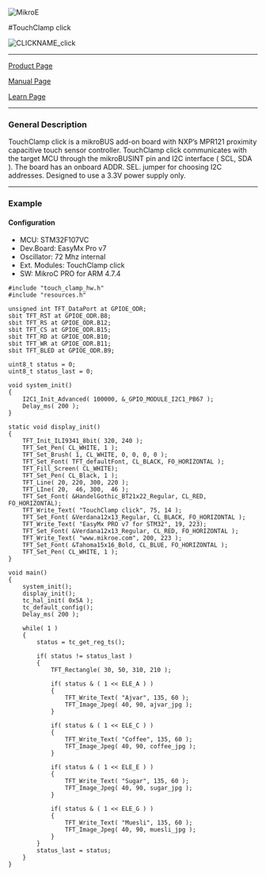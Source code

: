 ![MikroE](http://www.mikroe.com/img/designs/beta/logo_small.png)

#TouchClamp click

![CLICKNAME_click](http://cdn.mikroe.com/knowlegebase/uploads/2016/05/20155153/touchclamp-click-02.png)

---
[Product Page](http://www.mikroe.com/click/touchclamp/)

[Manual Page](http://docs.mikroe.com/TouchClamp_click)

[Learn Page](http://learn.mikroe.com/energy-cost-effective-touchclamp/)

---

### General Description

TouchClamp click is a mikroBUS add-on board with NXP’s MPR121 proximity capacitive touch sensor controller. 
TouchClamp click communicates with the target MCU through the mikroBUSINT pin and I2C interface ( SCL, SDA ). 
The board has an onboard ADDR. SEL. jumper for choosing I2C addresses. Designed to use a 3.3V power supply only.

---

### Example

#### Configuration
* MCU:             STM32F107VC
* Dev.Board:       EasyMx Pro v7
* Oscillator:      72 Mhz internal
* Ext. Modules:    TouchClamp click
* SW:              MikroC PRO for ARM 4.7.4

```
#include "touch_clamp_hw.h"
#include "resources.h"

unsigned int TFT_DataPort at GPIOE_ODR;
sbit TFT_RST at GPIOE_ODR.B8;
sbit TFT_RS at GPIOE_ODR.B12;
sbit TFT_CS at GPIOE_ODR.B15;
sbit TFT_RD at GPIOE_ODR.B10;
sbit TFT_WR at GPIOE_ODR.B11;
sbit TFT_BLED at GPIOE_ODR.B9;

uint8_t status = 0;
uint8_t status_last = 0;

void system_init()
{
    I2C1_Init_Advanced( 100000, &_GPIO_MODULE_I2C1_PB67 );
    Delay_ms( 200 );
}

static void display_init()
{
    TFT_Init_ILI9341_8bit( 320, 240 );
    TFT_Set_Pen( CL_WHITE, 1 );
    TFT_Set_Brush( 1, CL_WHITE, 0, 0, 0, 0 );
    TFT_Set_Font( TFT_defaultFont, CL_BLACK, FO_HORIZONTAL );
    TFT_Fill_Screen( CL_WHITE);
    TFT_Set_Pen( CL_Black, 1 );
    TFT_Line( 20, 220, 300, 220 );
    TFT_LIne( 20,  46, 300,  46 );
    TFT_Set_Font( &HandelGothic_BT21x22_Regular, CL_RED, FO_HORIZONTAL);
    TFT_Write_Text( "TouchClamp click", 75, 14 );
    TFT_Set_Font( &Verdana12x13_Regular, CL_BLACK, FO_HORIZONTAL );
    TFT_Write_Text( "EasyMx PRO v7 for STM32", 19, 223);
    TFT_Set_Font( &Verdana12x13_Regular, CL_RED, FO_HORIZONTAL );
    TFT_Write_Text( "www.mikroe.com", 200, 223 );
    TFT_Set_Font( &Tahoma15x16_Bold, CL_BLUE, FO_HORIZONTAL );
    TFT_Set_Pen( CL_WHITE, 1 );
}

void main()
{
    system_init();
    display_init();
    tc_hal_init( 0x5A );
    tc_default_config();
    Delay_ms( 200 );
    
    while( 1 )
    {
        status = tc_get_reg_ts();
        
        if( status != status_last )
        {
            TFT_Rectangle( 30, 50, 310, 210 );
            
            if( status & ( 1 << ELE_A ) )
            {
                TFT_Write_Text( "Ajvar", 135, 60 );
                TFT_Image_Jpeg( 40, 90, ajvar_jpg );
            }
            
            if( status & ( 1 << ELE_C ) )
            {
                TFT_Write_Text( "Coffee", 135, 60 );
                TFT_Image_Jpeg( 40, 90, coffee_jpg );
            }
            
            if( status & ( 1 << ELE_E ) )
            {
                TFT_Write_Text( "Sugar", 135, 60 );
                TFT_Image_Jpeg( 40, 90, sugar_jpg );
            }
            
            if( status & ( 1 << ELE_G ) )
            {
                TFT_Write_Text( "Muesli", 135, 60 );
                TFT_Image_Jpeg( 40, 90, muesli_jpg );
            }
        }
        status_last = status;
    }
}
```
